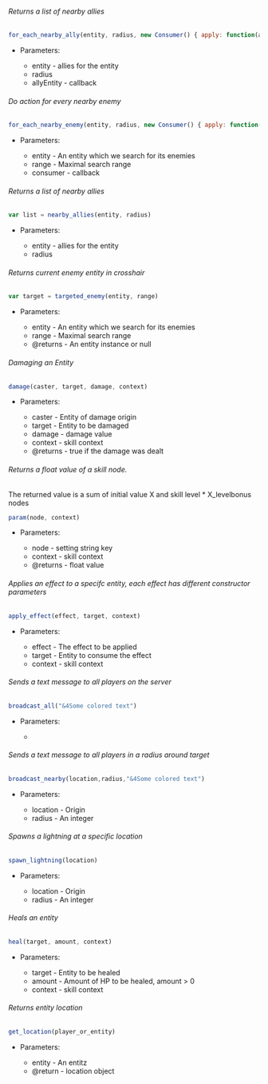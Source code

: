 ###### Returns a list of nearby allies


```javascript
for_each_nearby_ally(entity, radius, new Consumer() { apply: function(ally} { ... } )
```


- Parameters:

    * entity - allies for the entity
    * radius
    * allyEntity - callback



###### Do action for every nearby enemy


```javascript
for_each_nearby_enemy(entity, radius, new Consumer() { apply: function(entity} { .. })
```


- Parameters:

    * entity - An entity which we search for its enemies
    * range - Maximal search range
    * consumer - callback



###### Returns a list of nearby allies


```javascript
var list = nearby_allies(entity, radius)
```


- Parameters:

    * entity - allies for the entity
    * radius



###### Returns current enemy entity in crosshair


```javascript
var target = targeted_enemy(entity, range)
```


- Parameters:

    * entity - An entity which we search for its enemies
    * range - Maximal search range
    * @returns - An entity instance or null



###### Damaging an Entity


```javascript
damage(caster, target, damage, context)
```


- Parameters:

    * caster - Entity of damage origin
    * target - Entity to be damaged
    * damage - damage value
    * context - skill context
    * @returns - true if the damage was dealt



###### Returns a float value of a skill node. 
 The returned value is a sum of initial value X and skill level * X_levelbonus nodes  


```javascript
param(node, context)
```


- Parameters:

    * node - setting string key
    * context - skill context
    * @returns - float value



###### Applies an effect to a specifc entity, each effect has different constructor parameters


```javascript
apply_effect(effect, target, context)
```


- Parameters:

    * effect - The effect to be applied
    * target - Entity to consume the effect
    * context - skill context



###### Sends a text message to all players on the server


```javascript
broadcast_all("&4Some colored text")
```


- Parameters:

    * 



###### Sends a text message to all players in a radius around target


```javascript
broadcast_nearby(location,radius,"&4Some colored text")
```


- Parameters:

    * location - Origin
    * radius - An integer



###### Spawns a lightning at a specific location


```javascript
spawn_lightning(location)
```


- Parameters:

    * location - Origin
    * radius - An integer



###### Heals an entity


```javascript
heal(target, amount, context)
```


- Parameters:

    * target - Entity to be healed
    * amount - Amount of HP to be healed, amount > 0
    * context - skill context



###### Returns entity location


```javascript
get_location(player_or_entity)
```


- Parameters:

    * entity - An entitz
    * @return - location object



